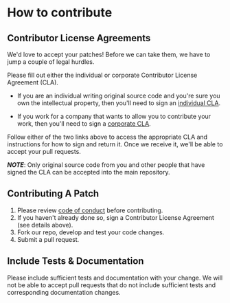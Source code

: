 # How to contribute

## Contributor License Agreements

We'd love to accept your patches! Before we can take them, we have to jump a
couple of legal hurdles.

Please fill out either the individual or corporate Contributor License Agreement
(CLA).

* If you are an individual writing original source code and you're sure you
  own the intellectual property, then you'll need to sign an
  [individual CLA](http://code.google.com/legal/individual-cla-v1.0.html).

* If you work for a company that wants to allow you to contribute your work,
  then you'll need to sign a
  [corporate CLA](http://code.google.com/legal/corporate-cla-v1.0.html).

Follow either of the two links above to access the appropriate CLA and
instructions for how to sign and return it. Once we receive it, we'll be able
to accept your pull requests.

***NOTE***: Only original source code from you and other people that have signed
the CLA can be accepted into the main repository.

## Contributing A Patch

1. Please review [code of conduct](/CODE_OF_CONDUCT.md) before contributing.
2. If you haven't already done so, sign a Contributor License Agreement
   (see details above).
3. Fork our repo, develop and test your code changes.
4. Submit a pull request.

## Include Tests & Documentation

Please include sufficient tests and documentation with your change. We will not
be able to accept pull requests that do not include sufficient tests and
corresponding documentation changes.

